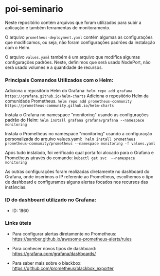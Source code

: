 # poi-seminario

Neste repositório contém arquivos que foram utilizados para subir a aplicação e também ferramentas de monitoramento.

O arquivo ```prometheus-deployment.yaml``` contém algumas as configurações que modificamos, ou seja, não foram configurações padrões da instalação com o Helm.

O arquivo ```values.yaml``` também é um arquivo que modifica algumas configurações padrões. Neste, definimos que será usado NodePort, não será usado volumes e a quantidade de recursos.

### Principais Comandos Utilizados com o Helm:
Adiciona o repositório Helm do Grafana:
``` helm repo add grafana https://grafana.github.io/helm-charts ```
Adiciona o repositório Helm da comunidade Prometheus.
``` helm repo add prometheus-community https://prometheus-community.github.io/helm-charts ```

Instala o Grafana no namespace "monitoring" usando as configurações padrão do Helm:
``` helm install grafana grafana/grafana --namespace monitoring ```

Instala o Prometheus no namespace "monitoring" usando a configuração personalizada do arquivo values.yaml:
``` helm install prometheus prometheus-community/prometheus --namespace monitoring -f values.yaml```

Após tudo instalado, foi verificado qual porta foi alocado para o Grafana e Prometheus através do comando:
``` kubectl get svc  --namespace monitoring ```

As outras configurações foram realizadas diretamente no dashboard do Grafana, onde inserimos o IP referente ao Prometheus, escolhemos o tipo de dashboard e configuramos alguns alertas focados nos recursos das instâncias.


### ID do dashboard utilizado no Grafana:
- ID: 1860

### Links úteis
- Para configurar alertas diretamente no Prometheus:
https://samber.github.io/awesome-prometheus-alerts/rules

- Para conhecer novos tipos de dashboard:
https://grafana.com/grafana/dashboards/

- Para saber mais sobre o blackbox:
https://github.com/prometheus/blackbox_exporter


